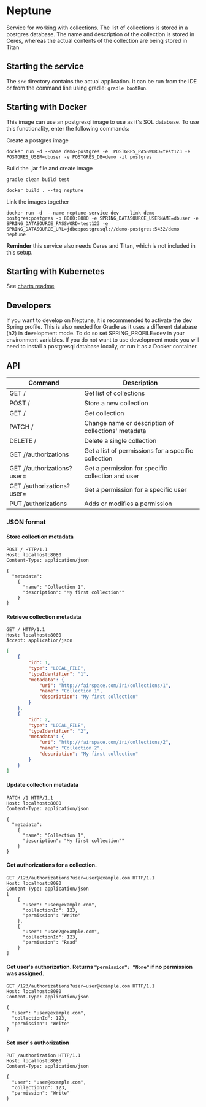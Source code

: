 # Neptune
Service for working with collections. The list of collections is stored in a postgres database.
The name and description of the collection is stored in Ceres, whereas the actual contents of the
collection are being stored in Titan

## Starting the service
The `src` directory contains the actual application. It can be run from the IDE or from the command line
using gradle: `gradle bootRun`.

## Starting with Docker
This image can use an postgresql image to use as it's SQL database. To use this functionality, enter the following commands:

Create a postgres image

`docker run -d --name demo-postgres -e  POSTGRES_PASSWORD=test123 -e POSTGRES_USER=dbuser -e POSTGRES_DB=demo -it postgres`

Build the .jar file and create image

`gradle clean build test`

`docker build . --tag neptune`

Link the images together

`docker run -d  --name neptune-service-dev  --link demo-postgres:postgres -p 8080:8080 -e SPRING_DATASOURCE_USERNAME=dbuser -e SPRING_DATASOURCE_PASSWORD=test123 -e SPRING_DATASOURCE_URL=jdbc:postgresql://demo-postgres:5432/demo neptune`

**Reminder** this service also needs Ceres and Titan, which is not included in this setup.

## Starting with Kubernetes

See [charts readme](/charts/neptune/README.md)

## Developers

If you want to develop on Neptune, it is recommended to activate the dev Spring profile. This is also needed for Gradle as
it uses a different database (h2) in development mode. To do so set SPRING_PROFILE=dev in your environment variables.
If you do not want to use development mode you will need to install a postgresql database locally, or run it as a Docker 
container.

## API

| Command | Description |
| --- | --- |
| GET / | Get list of collections |
| POST / | Store a new collection |
| GET /<id> | Get collection |
| PATCH /<id> | Change name or description of collections' metadata |
| DELETE /<id> | Delete a single collection |
| GET /<id>/authorizations | Get a list of permissions for a specific collection |
| GET /<id>/authorizations?user=<user> | Get a permission for specific collection and user |
| GET /authorizations?user=<user> | Get a permission for a specific user |
| PUT /authorizations | Adds or modifies a permission |


### JSON format

#### Store collection metadata

```
POST / HTTP/1.1
Host: localhost:8080
Content-Type: application/json

{
  "metadata": 
    {
      "name": "Collection 1",
      "description": "My first collection""
    }
}
```

#### Retrieve collection metadata


```
GET / HTTP/1.1
Host: localhost:8080
Accept: application/json

```

```json
[
    {
        "id": 1,
        "type": "LOCAL_FILE",
        "typeIdentifier": "1",
        "metadata": {
            "uri": "http://fairspace.com/iri/collections/1",
            "name": "Collection 1",
            "description": "My first collection"
        }
    },
    {
        "id": 2,
        "type": "LOCAL_FILE",
        "typeIdentifier": "2",
        "metadata": {
            "uri": "http://fairspace.com/iri/collections/2",
            "name": "Collection 2",
            "description": "My first collection"
        }
    }
]

```

#### Update collection metadata

```
PATCH /1 HTTP/1.1
Host: localhost:8080
Content-Type: application/json

{
  "metadata": 
    {
      "name": "Collection 1",
      "description": "My first collection""
    }
}
```

#### Get authorizations for a collection.

```
GET /123/authorizations?user=user@example.com HTTP/1.1
Host: localhost:8080
Content-Type: application/json
[
    {
      "user": "user@example.com",
      "collectionId": 123,
      "permission": "Write"
    },
    {
      "user": "user2@example.com",
      "collectionId": 123,
      "permission": "Read"
    }
]
```

#### Get user's authorization. Returns `"permission": "None"` if no permission was assigned.

```
GET /123/authorizations?user=user@example.com HTTP/1.1
Host: localhost:8080
Content-Type: application/json

{
  "user": "user@example.com",
  "collectionId": 123,
  "permission": "Write"
}
```

#### Set user's authorization

```
PUT /authorization HTTP/1.1
Host: localhost:8080
Content-Type: application/json

{
  "user": "user@example.com",
  "collectionId": 123,
  "permission": "Write"
}
```
